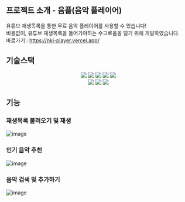 ## 프로젝트 소개 - 음플(음악 플레이어)
유튜브 재생목록을 통한 무료 음악 플레이어를 사용할 수 있습니다! </br>
비용없이, 유튜브 재생목록을 들어가야하는 수고로움을 덜기 위해 개발하였습니다. </br>
바로가기 : https://nkj-player.vercel.app/

## 기술스택
<div align=center> 
  <img src="https://img.shields.io/badge/react-61DAFB?style=for-the-badge&logo=react&logoColor=white"> 
  <img src="https://img.shields.io/badge/typescript-3178C6?style=for-the-badge&logo=typescript&logoColor=white">
  <img src="https://img.shields.io/badge/javascript-F7DF1E?style=for-the-badge&logo=javascript&logoColor=white"> 
  <img src="https://img.shields.io/badge/CSS3-1572B6?style=for-the-badge&logo=css3&logoColor=white"/>
  <img src="https://img.shields.io/badge/html5-E34F26?style=for-the-badge&logo=html5&logoColor=white"/>
  <br>
  <img src="https://img.shields.io/badge/reactrouer-CA4245?style=for-the-badge&logo=reactrouter&logoColor=white"/>
  <img src="https://img.shields.io/badge/styledComponents-DB7093?style=for-the-badge&logo=styledComponents&logoColor=white"/>
  <img src="https://img.shields.io/badge/reactQuery-FF4154?style=for-the-badge&logo=reactQuery&logoColor=white"/>
</div>

## 기능
### 재생목록 불러오기 및 재생
![image](https://github.com/user-attachments/assets/39458234-710b-4a19-a184-3707c9fc9761)

### 인기 음악 추천
![image](https://github.com/user-attachments/assets/86d35353-2131-4859-a3e9-d207ad086c2c)

### 음악 검색 및 추가하기
![image](https://github.com/user-attachments/assets/47a6f172-addb-4601-a08f-6cc03c7e159f)
